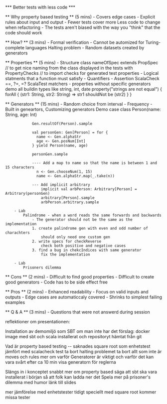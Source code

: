 *** Better tests with less code ***

** Why property based testing ** (5 mins)
	- Covers edge cases
	- Explicit rules about input and output
	- Fewer tests cover more
		Less code to change when refactoring
	- The tests aren't biased with the way you "think" that the code should work

** How? ** (3 mins)
	- Formal verification
	- Cannot be automized for Turing-complete languages
		Halting problem
	- Random datasets created by generators

** Properties ** (5 mins)
        - Structure
            class nameOfSpec
                extends PropSpec // to get nice naming from the class displayed in the tests
                with PropertyChecks // to import checks for generated test properties
	- Logical statments that a function must satisfy
	- Quantifiers
	- Assertion
            ScalaCheck
                ==, ?=, =?
            ScalaTest
                matchers
        - properties without specific generators
            demo
                all buildin types like string, int, date
                property("strings are not equal") { forAll { (str1: String, str2: String) => str1 shouldNot be (str2) } }

** Generators ** (15 mins)
	- Random choice from interval
        - Frequency
	- Built in geneartors, Customizing generators
            Demo
                case class Person(name: String, age: Int)

                Gen.resultOf(Person).sample

                val personGen: Gen[Person] = for {
                  name <- Gen.alphaStr
                  age <- Gen.posNum[Int]
                } yield Person(name, age)

                personGen.sample

                ---- Add a map to name so that the name is between 1 and 15 characters
                  n <- Gen.chooseNum(1, 15)
                  name <- Gen.alphaStr.map(_.take(n))
                
                --- Add implicit arbitrary
                    implicit val arbPerson: Arbitrary[Person] = Arbitrary(personGen)
                    arbitrary[Person].sample
                    arbPerson.arbitrary.sample

        - Lab
            Palindrome - when a word reads the same forwards and backwards
                - The generator should not be the same as the implementation
                1. create palindrome gen with even and odd number of charachters
                    should only need one custom gen
                2. write specs for checkReverse
                    check both positive and negative cases
                3. find a bug in chekcIndices with same generator
                    fix the implementation

        - Lab 
            Prisoners dilemma

** Cons ** (2 mins)
	- Difficult to find good properties
	- Difficult to create good generators
	- Code has to be side effect free

** Pros ** (2 mins)
	- Enhanced readability
	- Focus on valid inputs and outputs
	- Edge cases are automaticcaly covered
	- Shrinks to simplest failing examples

** Q & A ** (3 mins)
	- Questions that were not answerd during session


reflektioner om presentationen:

Installation av demomiljö som SBT om man inte har det
förslag: docker image med sbt och scala installerat och repositoryt hämtat från git

Vad är property based testing -- saknades
square root som enhetstest jämfört med scalacheck test
ta bort halting problemet
ta bort allt som inte är moves och rules
mer om varför Generatorer är viktigt och varför det kan vara svårt
efter ca 10 min visa generatorn för reglerna

Slängs in i konceptet snabbt mer om property based
säga att sbt ska vara installerat i början så att folk kan ladda ner det
Spela mer på prisoner's dilemma med humor
länk till slides

mer jämförelse med enhetstester tidigt speciellt med square root
    kommer missa tester


